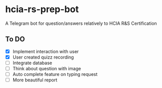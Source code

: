# hcia-rs-prep-bot
A Telegram bot for question/answers relatively to HCIA R&amp;S Certification

## To DO

- [x] Implement interaction with user
- [x] User created quizz recording 
- [ ] Integrate database
- [ ] Think about question with image
- [ ] Auto complete feature on typing request
- [ ] More beautiful report
